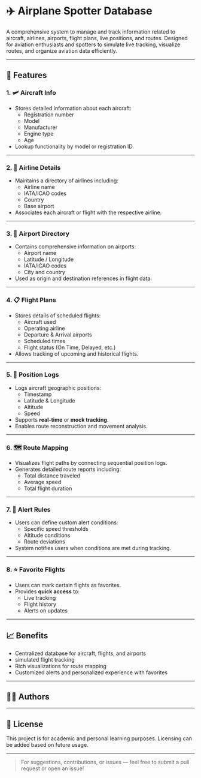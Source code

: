 # ✈️ Airplane Spotter Database

A comprehensive system to manage and track information related to aircraft, airlines, airports, flight plans, live positions, and routes. Designed for aviation enthusiasts and spotters to simulate live tracking, visualize routes, and organize aviation data efficiently.

---

## 🚀 Features

### 1. 🛩️ Aircraft Info
- Stores detailed information about each aircraft:
  - Registration number
  - Model
  - Manufacturer
  - Engine type
  - Age
- Lookup functionality by model or registration ID.

---

### 2. 🏢 Airline Details
- Maintains a directory of airlines including:
  - Airline name
  - IATA/ICAO codes
  - Country
  - Base airport
- Associates each aircraft or flight with the respective airline.

---

### 3. 🛫 Airport Directory
- Contains comprehensive information on airports:
  - Airport name
  - Latitude / Longitude
  - IATA/ICAO codes
  - City and country
- Used as origin and destination references in flight data.

---

### 4. 📋 Flight Plans
- Stores details of scheduled flights:
  - Aircraft used
  - Operating airline
  - Departure & Arrival airports
  - Scheduled times
  - Flight status (On Time, Delayed, etc.)
- Allows tracking of upcoming and historical flights.

---

### 5. 📍 Position Logs
- Logs aircraft geographic positions:
  - Timestamp
  - Latitude & Longitude
  - Altitude
  - Speed
- Supports **real-time** or **mock tracking**.
- Enables route reconstruction and movement analysis.

---

### 6. 🗺️ Route Mapping
- Visualizes flight paths by connecting sequential position logs.
- Generates detailed route reports including:
  - Total distance traveled
  - Average speed
  - Total flight duration

---

### 7. 🚨 Alert Rules
- Users can define custom alert conditions:
  - Specific speed thresholds
  - Altitude conditions
  - Route deviations
- System notifies users when conditions are met during tracking.

---

### 8. ⭐ Favorite Flights
- Users can mark certain flights as favorites.
- Provides **quick access** to:
  - Live tracking
  - Flight history
  - Alerts on updates

---

## 📈 Benefits
- Centralized database for aircraft, flights, and airports
- simulated flight tracking
- Rich visualizations for route mapping
- Customized alerts and personalized experience with favorites

---

## 👨‍💻 Authors

---

## 📄 License
This project is for academic and personal learning purposes. Licensing can be added based on future usage.

---

> For suggestions, contributions, or issues — feel free to submit a pull request or open an issue!
